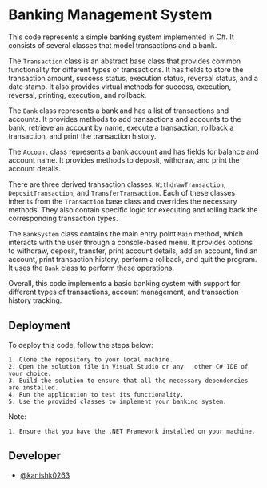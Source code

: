 
# Banking Management System

This code represents a simple banking system implemented in C#. It consists of several classes that model transactions and a bank.

The `Transaction` class is an abstract base class that provides common functionality for different types of transactions. It has fields to store the transaction amount, success status, execution status, reversal status, and a date stamp. It also provides virtual methods for success, execution, reversal, printing, execution, and rollback.

The `Bank` class represents a bank and has a list of transactions and accounts. It provides methods to add transactions and accounts to the bank, retrieve an account by name, execute a transaction, rollback a transaction, and print the transaction history.

The `Account` class represents a bank account and has fields for balance and account name. It provides methods to deposit, withdraw, and print the account details.

There are three derived transaction classes: `WithdrawTransaction`, `DepositTransaction`, and `TransferTransaction`. Each of these classes inherits from the `Transaction` base class and overrides the necessary methods. They also contain specific logic for executing and rolling back the corresponding transaction types.

The `BankSystem` class contains the main entry point `Main` method, which interacts with the user through a console-based menu. It provides options to withdraw, deposit, transfer, print account details, add an account, find an account, print transaction history, perform a rollback, and quit the program. It uses the `Bank` class to perform these operations.

Overall, this code implements a basic banking system with support for different types of transactions, account management, and transaction history tracking.

## Deployment

To deploy this code, follow the steps below:

    1. Clone the repository to your local machine.
    2. Open the solution file in Visual Studio or any   other C# IDE of your choice.
    3. Build the solution to ensure that all the necessary dependencies are installed.
    4. Run the application to test its functionality.
    5. Use the provided classes to implement your banking system.

Note:

    1. Ensure that you have the .NET Framework installed on your machine.
## Developer
- [@kanishk0263](https://github.com/kanishkjain0263)